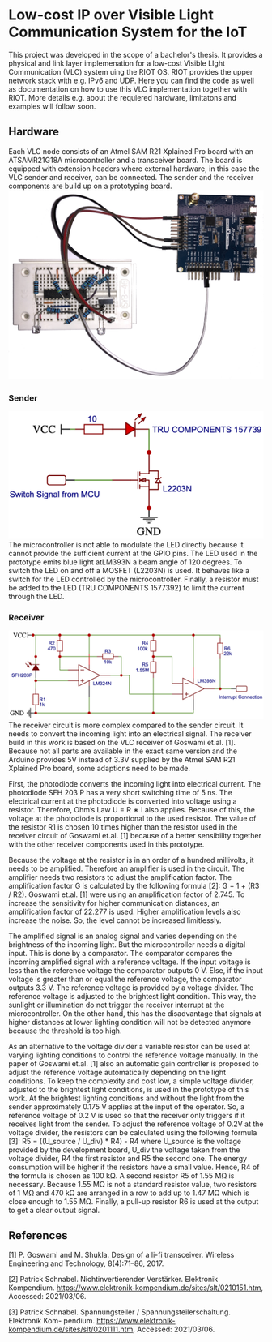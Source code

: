 # Low-cost IP over Visible Light Communication System for the IoT 

This project was developed in the scope of a bachelor's thesis.
It provides a physical and link layer implemenation for a low-cost Visible LIght Communication (VLC) system uing the RIOT OS.
RIOT provides the upper network stack with e.g. IPv6 and UDP.
Here you can find the code as well as documentation on how to use this VLC implementation together with RIOT.
More details e.g. about the requiered hardware, limitatons and examples will follow soon.

## Hardware
Each VLC node consists of an Atmel SAM R21 Xplained Pro board with an ATSAMR21G18A microcontroller and a transceiver board.
The board is equipped with extension headers where external hardware, in this case the VLC sender and receiver, can be connected. The sender and the receiver components are build up on a prototyping board.
![Prototype](vlc_docu/vlc_node_transparent.jpg "VLC Node")

### Sender
![Sender Circuit](vlc_docu/sender_circuit.jpg "VLC Sender Circuit" )
The microcontroller is not able to modulate the LED directly because it cannot provide the sufficient current at the GPIO pins.
The LED used in the prototype emits blue light atLM393N a beam angle of 120 degrees.
To switch the LED on and off a MOSFET (L2203N) is used.
It behaves like a switch for the LED controlled by the microcontroller.
Finally, a resistor must be added to the LED (TRU COMPONENTS 1577392) to limit the current through the LED.

### Receiver
![Receiver Circuit](vlc_docu/receiver_circuit.jpg "VLC Receiver Circuit")
The receiver circuit is more complex compared to the sender circuit.
It needs to convert the incoming light into an electrical signal.
The receiver build in this work is based on the VLC receiver of Goswami et.al. [1].
Because not all parts are available in the exact same version and the Arduino provides 5V instead of 3.3V supplied by the Atmel SAM R21 Xplained Pro board, some adaptions need to be made.

First, the photodiode converts the incoming light into electrical current.
The photodiode SFH 203 P has a very short switching time of 5 ns. The electrical current at the photodiode is converted into voltage using a resistor. Therefore, Ohm’s Law U = R ∗ I also applies. Because of this, the voltage at the photodiode is proportional to the used resistor. The value of the resistor R1 is chosen 10 times higher than the resistor used in the receiver circuit of Goswami et.al. [1] because of a better sensibility together with the other receiver components used in this prototype.

Because the voltage at the resistor is in an order of a hundred millivolts, it needs to be amplified. Therefore an amplifier is used in the circuit.
The amplifier needs two resistors to adjust the amplification factor. The amplification factor G is calculated by the following formula [2]: G = 1 + (R3 / R2).
Goswami et.al. [1] were using an amplification factor of 2.745. To increase the sensitivity for higher communication distances, an amplification factor of 22.277 is used.
Higher amplification levels also increase the noise.
So, the level cannot be increased limitlessly.

The amplified signal is an analog signal and varies depending on the brightness of the incoming light. But the microcontroller needs a digital input. This is done by a comparator.
The comparator compares the incoming amplified signal with a reference voltage. If the input voltage is less than the reference voltage the comparator outputs 0 V. Else, if the input voltage is greater than or equal the reference voltage, the comparator outputs 3.3 V.
The reference voltage is provided by a voltage divider. The reference voltage is adjusted to the brightest light condition. This way, the sunlight or illumination do not trigger the receiver interrupt at the microcontroller. On the other hand, this has the disadvantage that signals at higher distances at lower lighting condition will not be detected anymore because the threshold is too high.

As an alternative to the voltage divider a variable resistor can be used at varying lighting conditions to control the reference voltage manually. In the paper of Goswami et.al. [1] also an automatic gain controller is proposed to adjust the reference voltage automatically depending on the light conditions. To keep the complexity and cost low, a simple voltage divider, adjusted to the brightest light conditions, is used in the prototype of this work. At the brightest lighting conditions and without the light from the sender approximately 0.175 V applies at the input of the operator. So, a reference voltage of 0.2 V is used so that the receiver only triggers if it receives light from the sender. To adjust the reference voltage of 0.2V at the voltage divider, the resistors can be calculated using the following formula [3]:
R5 = ((U_source / U_div) * R4) - R4 where U_source is the voltage provided by the development board, U_div the voltage taken from the voltage divider, R4 the first resistor and R5 the second one. The energy consumption will be higher if the resistors have a small value. Hence, R4 of the formula is chosen as 100 kΩ.
A second resistor R5 of 1.55 MΩ is necessary.
Because 1.55 MΩ is not a standard resistor value, two resistors of 1 MΩ and 470 kΩ are arranged in a row to add up to 1.47 MΩ which is close enough to 1.55 MΩ.
Finally, a pull-up resistor R6 is used at the output to get a clear output signal.


## References
[1] P. Goswami and M. Shukla. Design of a li-fi transceiver. Wireless Engineering and Technology, 8(4):71–86, 2017.

[2] Patrick Schnabel. Nichtinvertierender Verstärker. Elektronik Kompendium. https://www.elektronik-kompendium.de/sites/slt/0210151.htm, Accessed: 2021/03/06.

[3] Patrick Schnabel. Spannungsteiler / Spannungsteilerschaltung. Elektronik Kom- pendium. https://www.elektronik-kompendium.de/sites/slt/0201111.htm, Accessed: 2021/03/06.
